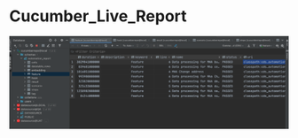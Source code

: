 # Cucumber_Live_Report

![MyQSL DB Image](https://github.com/afsarali273/Cucumber_Live_Report/blob/master/images/MYSQLDB.png)
